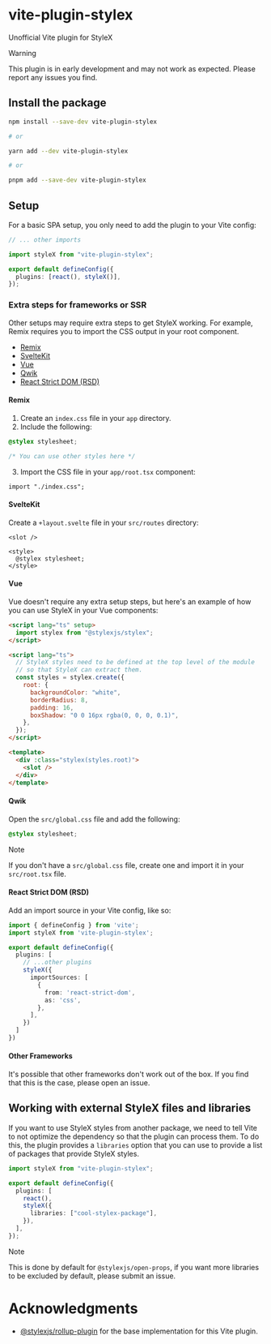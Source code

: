 # vite-plugin-stylex

Unofficial Vite plugin for StyleX

> [!WARNING]  
> This plugin is in early development and may not work as expected. Please report any issues you find.

## Install the package

```bash
npm install --save-dev vite-plugin-stylex

# or

yarn add --dev vite-plugin-stylex

# or

pnpm add --save-dev vite-plugin-stylex
```

## Setup

For a basic SPA setup, you only need to add the plugin to your Vite config:

```ts
// ... other imports

import styleX from "vite-plugin-stylex";

export default defineConfig({
  plugins: [react(), styleX()],
});
```

### Extra steps for frameworks or SSR

Other setups may require extra steps to get StyleX working. For example, Remix requires you to import the CSS output in your root component.

- [Remix](#remix)
- [SvelteKit](#sveltekit)
- [Vue](#vue)
- [Qwik](#qwik)
- [React Strict DOM (RSD)](#react-strict-dom-rsd)

#### Remix

1. Create an `index.css` file in your `app` directory.
2. Include the following:

```css
@stylex stylesheet;

/* You can use other styles here */
```

3. Import the CSS file in your `app/root.tsx` component:

```tsx
import "./index.css";
```

#### SvelteKit

Create a `+layout.svelte` file in your `src/routes` directory:

```svelte
<slot />

<style>
  @stylex stylesheet;
</style>
```

#### Vue

Vue doesn't require any extra setup steps, but here's an example of how you can use StyleX in your Vue components:

```html
<script lang="ts" setup>
  import stylex from "@stylexjs/stylex";
</script>

<script lang="ts">
  // StyleX styles need to be defined at the top level of the module
  // so that StyleX can extract them.
  const styles = stylex.create({
    root: {
      backgroundColor: "white",
      borderRadius: 8,
      padding: 16,
      boxShadow: "0 0 16px rgba(0, 0, 0, 0.1)",
    },
  });
</script>

<template>
  <div :class="stylex(styles.root)">
    <slot />
  </div>
</template>
```

#### Qwik

Open the `src/global.css` file and add the following:

```css
@stylex stylesheet;
```

> [!NOTE]
> If you don't have a `src/global.css` file, create one and import it in your `src/root.tsx` file.

#### React Strict DOM (RSD)

Add an import source in your Vite config, like so:

```ts
import { defineConfig } from 'vite';
import styleX from 'vite-plugin-stylex';

export default defineConfig({
  plugins: [
    // ...other plugins
    styleX({
      importSources: [
        {
          from: 'react-strict-dom',
          as: 'css',
        },
      ],
    })
  ]
})
```

#### Other Frameworks

It's possible that other frameworks don't work out of the box. If you find that this is the case, please open an issue.

## Working with external StyleX files and libraries

If you want to use StyleX styles from another package, we need to tell Vite to not optimize the dependency so that the plugin can process them. To do this, the plugin provides a `libraries` option that you can use to provide a list of packages that provide StyleX styles.

```ts
import styleX from "vite-plugin-stylex";

export default defineConfig({
  plugins: [
    react(),
    styleX({
      libraries: ["cool-stylex-package"],
    }),
  ],
});
```

> [!NOTE]
> This is done by default for `@stylexjs/open-props`, if you want more libraries to be excluded by default, please submit an issue.

# Acknowledgments

- [@stylexjs/rollup-plugin](https://github.com/facebook/stylex/tree/main/packages/rollup-plugin) for the base implementation for this Vite plugin.
